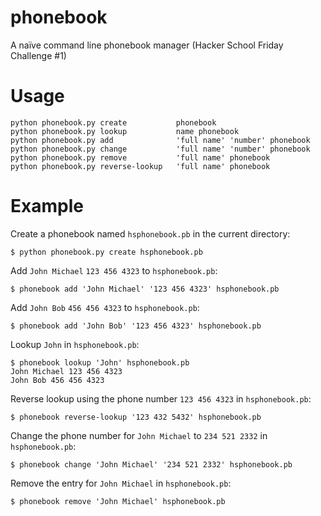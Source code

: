 phonebook
=========

A naïve command line phonebook manager (Hacker School Friday Challenge #1)

Usage
=====

    python phonebook.py create           phonebook
    python phonebook.py lookup           name phonebook
    python phonebook.py add              'full name' 'number' phonebook
    python phonebook.py change           'full name' 'number' phonebook
    python phonebook.py remove           'full name' phonebook
    python phonebook.py reverse-lookup   'full name' phonebook

Example
=======
Create a phonebook named `hsphonebook.pb` in the current directory:

    $ python phonebook.py create hsphonebook.pb

Add `John Michael` `123 456 4323` to `hsphonebook.pb`:

    $ phonebook add 'John Michael' '123 456 4323' hsphonebook.pb

Add `John Bob` `456 456 4323` to `hsphonebook.pb`:

    $ phonebook add 'John Bob' '123 456 4323' hsphonebook.pb

Lookup `John` in `hsphonebook.pb`:

    $ phonebook lookup 'John' hsphonebook.pb
    John Michael 123 456 4323
    John Bob 456 456 4323

Reverse lookup using the phone number `123 456 4323` in `hsphonebook.pb`:

    $ phonebook reverse-lookup '123 432 5432' hsphonebook.pb

Change the phone number for `John Michael` to `234 521 2332` in `hsphonebook.pb`:

    $ phonebook change 'John Michael' '234 521 2332' hsphonebook.pb

Remove the entry for `John Michael` in `hsphonebook.pb`:

    $ phonebook remove 'John Michael' hsphonebook.pb
